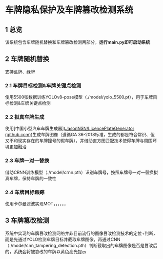 # 车牌隐私保护及车牌篡改检测系统
## 1 总览

该系统包含车牌随机替换和车牌篡改检测两部分，**运行main.py即可启动系统**

## 2 车牌随机替换

支持蓝牌、绿牌

### 2.1 车牌目标检测&车牌关键点检测

使用5500张数据训练YOLOv8-pose模型（./model/yolo_5500.pt），用于车牌目标检测&车牌关键点检测

### 2.2 拟真车牌生成

使用[中国小型汽车车牌生成器]([JasonNSN/LicencePlateGenerator (github.com)](https://github.com/JasonNSN/LicencePlateGenerator))生成车牌图像（遵循GA 36-2018标准，生成的都是符合常识、但又不和现实存在的车牌撞号的假车牌），并借助直方图匹配技术使得车牌与周围环境更加融洽

### 2.3 车牌一对一替换

借助CRNN训练模型（./model/crnn.pth）识别车牌号，按照车牌号一对一替换拟真车牌，保持车牌的一致性

### 2.4 车牌目标跟踪

使用卡尔曼滤波实现MOT，，，，，，

## 3 车牌篡改检测

系统中实现的车牌篡改检测网络并非目前流行的图像篡改检测技术的定位+判断，而是先通过YOLO检测车牌目标并截取车牌图像，再通过CNN（./model/cnn_tampering_detection.pth）判断截取出的车牌图像是否是篡改后的，系统会将被篡改的车牌以黄色高光提示